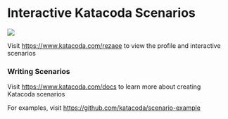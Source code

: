 # Interactive Katacoda Scenarios

[![](http://shields.katacoda.com/katacoda/rezaee/count.svg)](https://www.katacoda.com/rezaee "Get your profile on Katacoda.com")

Visit https://www.katacoda.com/rezaee to view the profile and interactive scenarios

### Writing Scenarios
Visit https://www.katacoda.com/docs to learn more about creating Katacoda scenarios

For examples, visit https://github.com/katacoda/scenario-example
